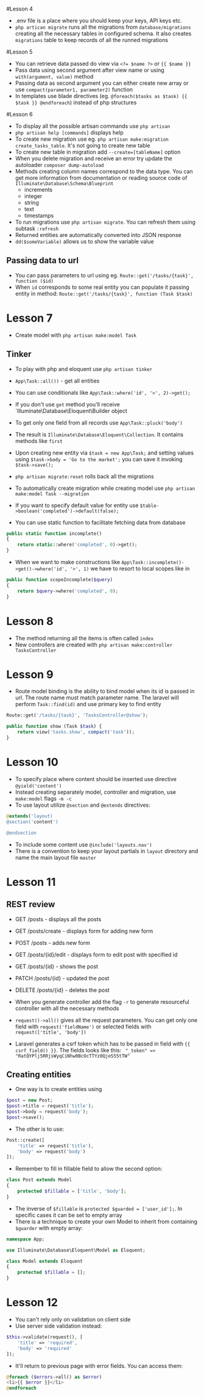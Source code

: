 #Lesson 4
- .env file is a place where you should keep your keys, API keys etc.
- `php artican migrate` runs all the migrations from `database/migrations` creating all the necessary tables in configured schema. It also creates `migrations` table to keep records of all the runned migrations

#Lesson 5
- You can retrieve data passed do view via `<?= $name ?>` or `{{ $name }}`
- Pass data using second argument after view name or using `with(argument, value)` method
- Passing data as second argument you can either create new array or use `compact(parameter1, parameter2)` function
- In templates use blade directives (eg. `@foreach($tasks as $task) {{ $task }} @endforeach`) instead of php structures

#Lesson 6
- To display all the possible artisan commands use `php artisan`
- `php artisan help [commands]` displays help
- To create new migration use eg. `php artisan make:migration create_tasks_table`. It's not going to create new table
- To create new table in migration add `--create=[tableName]` option
- When you delete migration and receive an error try update the autoloader `composer dump-autoload`
- Methods creating column names correspond to the data type. You can get more information from documentation or reading source code of `Illuminate\Database\Schema\Blueprint`
  - increments
  - integer
  - string
  - text
  - timestamps
- To run migrations use `php artisan migrate`. You can refresh them using subtask `:refresh`
- Returned entities are automatically converted into JSON response
- `dd($someVariable)` allows us to show the variable value
## Passing data to url
- You can pass parameters to url using eg. `Route::get('/tasks/{task}', function ($id)`
- When `id` corresponds to some real entity you can populate it passing entity in method: `Route::get('/tasks/{task}', function (Task $task)`
 
# Lesson 7
- Create model with `php artisan make:model Task`
## Tinker
- To play with php and eloquent use `php artisan tinker`
- `App\Task::all())` - get all entities
- You can use conditionals like `App\Task::where('id', '>', 2)->get();`
- If you don't use `get` method you'll receive `Illuminate\Database\Eloquent\Builder object
- To get only one field from all records use `App\Task::pluck('body')`
- The result is `Illuminate\Database\Eloquent\Collection`. It contains methods like `first`
- Upon creating new entity via `$task = new App\Task;` and setting values using `$task->body = 'Go to the market';` you can save it invoking `$task->save();`


- `php artisan migrate:reset` rolls back all the migrations
- To automatically create migration while creating model use `php artisan make:model Task --migration`
- If you want to specify default value for entity use `$table->boolean('completed')->default(false);`
- You can use static function to facilitate fetching data from database
```php
public static function incomplete()
{
    return static::where('completed', 0)->get();
}
```
- When we want to make constructions like `App\Task::incomplete()->get()->where('id', '>', 1)` we have to resort to local scopes like in
```php
public function scopeIncomplete($query)
{
    return $query->where('completed', 0);
}
```

# Lesson 8
- The method returning all the items is often called `index`
- New controllers are created with `php artisan make:controller TasksController`

# Lesson 9
- Route model binding is the ability to bind model when its id is passed in url. The route name must match parameter name. The laravel will perform `Task::find(id)` and use primary key to find entity
```php
Route::get('/tasks/{task}', 'TasksController@show');
```
```php
public function show (Task $task) {
    return view('tasks.show', compact('task'));
}
```

# Lesson 10
- To specify place where content should be inserted use directive `@yield('content')`
- Instead creating separately model, controller and migration, use `make:model` flags `-m -c`
- To use layout utilize `@section` and `@extends` directives:
```php
@extends('layout)
@section('content')

@endsection
```
- To include some content use `@include('layouts.nav')`
- There is a convention to keep your layout partials in `layout` directory and name the main layout file `master`

# Lesson 11
## REST review
- GET /posts - displays all the posts
- GET /posts/create - displays form for adding new form
- POST /posts - adds new form
- GET /posts/{id}/edit - displays form to edit post with specified id
- GET /posts/{id} - shows the post
- PATCH /posts/{id} - updated the post
- DELETE /posts/{id} - deletes the post


- When you generate controller add the flag `-r` to generate resourceful controller with all the necessary methods
- `request()->all()` gives all the request parameters. You can get only one field with `request('fieldName')` or selected fields with `request(['title', 'body'])`
- Laravel generates a csrf token which has to be passed in field with `{{ csrf_field() }}`. The fields looks like this: ` "_token" => "RatQYPlj5RRjsWyqCiNhw0BcOcTTYz0QjeS55tTW"`

## Creating entities
- One way is to create entities using
```php
$post = new Post;
$post->title = request('title');
$post->body = request('body');
$post->save();
```
- The other is to use:
```php
Post::create([
    'title' => request('title'),
    'body' => request('body')
]);
```
- Remember to fill in fillable field to allow the second option:
```php
class Post extends Model
{
    protected $fillable = ['title', 'body'];
}
```
- The inverse of `$fillable` is `protected $guarded = ['user_id'];`. In specific cases it can be set to empty array
- There is a technique to create your own Model to inherit from containing `$guarder` with empty array:
```php
namespace App;

use Illuminate\Database\Eloquent\Model as Eloquent;

class Model extends Eloquent
{
    protected $fillable = [];
}

```

# Lesson 12
- You can't rely only on validation on client side
- Use server side validation instead:
```php
$this->validate(request(), [
    'title' => 'required',
    'body' => 'required'
]);
```
- It'll return to previous page with error fields. You can access them:
```php
@foreach ($errors->all() as $error)
<li>{{ $error }}</li>
@endforeach
```
